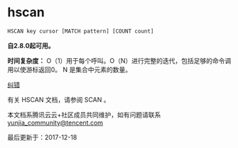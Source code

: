 # hscan

```javascript
HSCAN key cursor [MATCH pattern] [COUNT count]
```

**自2.8.0起可用。**

**时间复杂度：** O（1）用于每个呼叫。O（N）进行完整的迭代，包括足够的命令调用以使游标返回0。 N 是集合中元素的数量。

[纠错](javascript:;)

有关 HSCAN 文档，请参阅 SCAN 。

本文档系腾讯云云+社区成员共同维护，如有问题请联系 yunjia_community@tencent.com

最后更新于：2017-12-18
